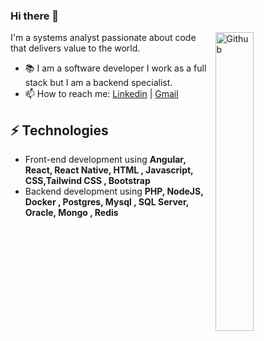 ### Hi there 👋

<img width="35%" align="right" alt="Github" src="https://user-images.githubusercontent.com/48678280/88862734-4903af80-d201-11ea-968b-9c939d88a37c.gif" />

I'm a systems analyst passionate about code that delivers value to the world.

- 📚 I am a software developer I work as a full stack but I am a backend specialist.
- 📫 How to reach me: [Linkedin](https://www.linkedin.com/in/wilson-lucena-67450986) | [Gmail](mailto:wilsonllucena@gmail.com)


## ⚡ Technologies 
- Front-end development using **Angular, React, React Native, HTML  , Javascript, CSS,Tailwind CSS , Bootstrap**
- Backend development using **PHP, NodeJS, Docker , Postgres, Mysql , SQL Server, Oracle, Mongo , Redis**



 
